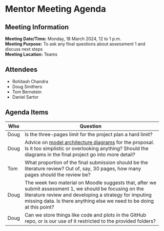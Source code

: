 # Mentor Meeting Agenda
## Meeting Information
**Meeting Date/Time:** Monday, 18 March 2024, 12 to 1 p.m.  
**Meeting Purpose:** To ask any final questions about assessment 1 and discuss next steps  
**Meeting Location:** Teams  

## Attendees
- Rohitash Chandra
- Doug Smithers
- Tom Bernstein
- Daniel Sartor

## Agenda Items

Who | Question
---- | ----
Doug | Is the three-pages limit for the project plan a hard limit?
Doug | Advice on [model architecture diagrams](https://github.com/mango-unchained/Team-K---ZZSC9020-Capstone-Project/blob/main/Architecture.ipynb) for the proposal. Is it too simplistic or overlooking anything? Should the diagrams in the final project go into more detail?
Tom | What proportion of the final submission should be the literature review? Out of, say, 30 pages, how many pages should the review be?
Doug | The week two material on Moodle suggests that, after we submit assessment 1, we should be focusing on the literature review and developing a strategy for imputing missing data. Is there anything else we need to be doing at this point?
Doug | Can we store things like code and plots in the GitHub repo, or is our use of it restricted to the provided folders?